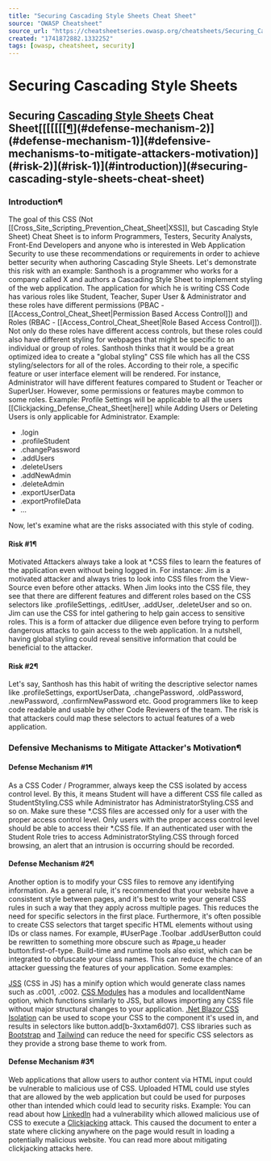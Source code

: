```yaml
---
title: "Securing Cascading Style Sheets Cheat Sheet"
source: "OWASP Cheatsheet"
source_url: "https://cheatsheetseries.owasp.org/cheatsheets/Securing_Cascading_Style_Sheets_Cheat_Sheet.html"
created: "1741872882.1332252"
tags: [owasp, cheatsheet, security]
---
```

# Securing Cascading Style Sheets

## Securing [Cascading Style Sheet](https://www.w3schools.com/css/css_intro.asp)s Cheat Sheet[[[[[[[[¶](#defense-mechanism-3)](#defense-mechanism-2)](#defense-mechanism-1)](#defensive-mechanisms-to-mitigate-attackers-motivation)](#risk-2)](#risk-1)](#introduction)](#securing-cascading-style-sheets-cheat-sheet)
### Introduction¶
The goal of this CSS (Not [[Cross_Site_Scripting_Prevention_Cheat_Sheet|XSS]], but Cascading Style Sheet) Cheat Sheet is to inform Programmers, Testers, Security Analysts, Front-End Developers and anyone who is interested in Web Application Security to use these recommendations or requirements in order to achieve better security when authoring Cascading Style Sheets.
Let's demonstrate this risk with an example:
Santhosh is a programmer who works for a company called X and authors a Cascading Style Sheet to implement styling of the web application. The application for which he is writing CSS Code has various roles like Student, Teacher, Super User & Administrator and these roles have different permissions (PBAC - [[Access_Control_Cheat_Sheet|Permission Based Access Control]]) and Roles (RBAC - [[Access_Control_Cheat_Sheet|Role Based Access Control]]). Not only do these roles have different access controls, but these roles could also have different styling for webpages that might be specific to an individual or group of roles.
Santhosh thinks that it would be a great optimized idea to create a "global styling" CSS file which has all the CSS styling/selectors for all of the roles. According to their role, a specific feature or user interface element will be rendered. For instance, Administrator will have different features compared to Student or Teacher or SuperUser. However, some permissions or features maybe common to some roles.
Example: Profile Settings will be applicable to all the users [[Clickjacking_Defense_Cheat_Sheet|here]] while Adding Users or Deleting Users is only applicable for Administrator.
Example:

- .login
- .profileStudent
- .changePassword
- .addUsers
- .deleteUsers
- .addNewAdmin
- .deleteAdmin
- .exportUserData
- .exportProfileData
- ...

Now, let's examine what are the risks associated with this style of coding.
#### Risk #1¶
Motivated Attackers always take a look at *.CSS files to learn the features of the application even without being logged in.
For instance: Jim is a motivated attacker and always tries to look into CSS files from the View-Source even before other attacks. When Jim looks into the CSS file, they see that there are different features and different roles based on the CSS selectors like .profileSettings, .editUser, .addUser, .deleteUser and so on. Jim can use the CSS for intel gathering to help gain access to sensitive roles. This is a form of attacker due diligence even before trying to perform dangerous attacks to gain access to the web application.
In a nutshell, having global styling could reveal sensitive information that could be beneficial to the attacker.
#### Risk #2¶
Let's say, Santhosh has this habit of writing the descriptive selector names like .profileSettings, exportUserData, .changePassword, .oldPassword, .newPassword, .confirmNewPassword etc. Good programmers like to keep code readable and usable by other Code Reviewers of the team. The risk is that attackers could map these selectors to actual features of a web application.
### Defensive Mechanisms to Mitigate Attacker's Motivation¶
#### Defense Mechanism #1¶
As a CSS Coder / Programmer, always keep the CSS isolated by access control level. By this, it means Student will have a different CSS file called as StudentStyling.CSS while Administrator has AdministratorStyling.CSS and so on. Make sure these *.CSS files are accessed only for a user with the proper access control level. Only users with the proper access control level should be able to access their *.CSS file.
If an authenticated user with the Student Role tries to access AdministratorStyling.CSS through forced browsing, an alert that an intrusion is occurring should be recorded.
#### Defense Mechanism #2¶
Another option is to modify your CSS files to remove any identifying information. As a general rule, it's recommended that your website have a consistent style between pages, and it's best to write your general CSS rules in such a way that they apply across multiple pages. This reduces the need for specific selectors in the first place. Furthermore, it's often possible to create CSS selectors that target specific HTML elements without using IDs or class names. For example, #UserPage .Toolbar .addUserButton could be rewritten to something more obscure such as #page_u header button:first-of-type.
Build-time and runtime tools also exist, which can be integrated to obfuscate your class names. This can reduce the chance of an attacker guessing the features of your application. Some examples:

[JSS](https://cssinjs.org) (CSS in JS) has a minify option which would generate class names such as .c001, .c002.
[CSS Modules](https://github.com/css-modules/css-modules) has a modules and localIdentName option, which functions similarly to JSS, but allows importing any CSS file without major structural changes to your application.
[.Net Blazor CSS Isolation](https://learn.microsoft.com/en-us/aspnet/core/blazor/components/css-isolation) can be used to scope your CSS to the component it's used in, and results in selectors like button.add[b-3xxtam6d07].
CSS libraries such as [Bootstrap](https://getbootstrap.com) and [Tailwind](https://tailwindcss.com) can reduce the need for specific CSS selectors as they provide a strong base theme to work from.

#### Defense Mechanism #3¶
Web applications that allow users to author content via HTML input could be vulnerable to malicious use of CSS. Uploaded HTML could use styles that are allowed by the web application but could be used for purposes other than intended which could lead to security risks.
Example: You can read about how [LinkedIn](https://www.scmagazine.com/news/vulnerability-management/style-sheet-vulnerability-allowed-attacker-to-hijack-linkedin-pages) had a vulnerability which allowed malicious use of CSS to execute a [Clickjacking](https://owasp.org/www-community/attacks/Clickjacking) attack. This caused the document to enter a state where clicking anywhere on the page would result in loading a potentially malicious website. You can read more about mitigating clickjacking attacks here.